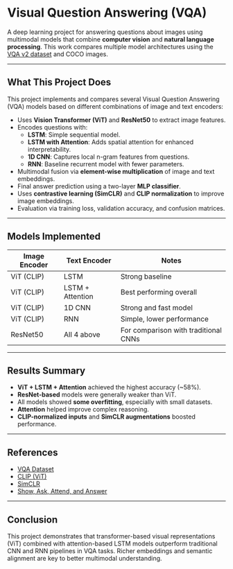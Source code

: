 # Visual Question Answering (VQA)

A deep learning project for answering questions about images using multimodal models that combine **computer vision** and **natural language processing**. This work compares multiple model architectures using the [VQA v2 dataset](https://visualqa.org/) and COCO images.

---

## What This Project Does

This project implements and compares several Visual Question Answering (VQA) models based on different combinations of image and text encoders:

- Uses **Vision Transformer (ViT)** and **ResNet50** to extract image features.
- Encodes questions with:
  - **LSTM**: Simple sequential model.
  - **LSTM with Attention**: Adds spatial attention for enhanced interpretability.
  - **1D CNN**: Captures local n-gram features from questions.
  - **RNN**: Baseline recurrent model with fewer parameters.
- Multimodal fusion via **element-wise multiplication** of image and text embeddings.
- Final answer prediction using a two-layer **MLP classifier**.
- Uses **contrastive learning (SimCLR)** and **CLIP normalization** to improve image embeddings.
- Evaluation via training loss, validation accuracy, and confusion matrices.

---

## Models Implemented

| Image Encoder | Text Encoder     | Notes                                |
| ------------- | ---------------- | ------------------------------------ |
| ViT (CLIP)    | LSTM             | Strong baseline                      |
| ViT (CLIP)    | LSTM + Attention | Best performing overall              |
| ViT (CLIP)    | 1D CNN           | Strong and fast model                |
| ViT (CLIP)    | RNN              | Simple, lower performance            |
| ResNet50      | All 4 above      | For comparison with traditional CNNs |

---

## Results Summary

- **ViT + LSTM + Attention** achieved the highest accuracy (~58%).
- **ResNet-based** models were generally weaker than ViT.
- All models showed **some overfitting**, especially with small datasets.
- **Attention** helped improve complex reasoning.
- **CLIP-normalized inputs** and **SimCLR augmentations** boosted performance.

---

## References

- [VQA Dataset](https://visualqa.org/)
- [CLIP (ViT)](https://arxiv.org/abs/2103.00020)
- [SimCLR](https://arxiv.org/abs/2002.05709)
- [Show, Ask, Attend, and Answer](https://arxiv.org/abs/1704.03162)

---

## Conclusion

This project demonstrates that transformer-based visual representations (ViT) combined with attention-based LSTM models outperform traditional CNN and RNN pipelines in VQA tasks. Richer embeddings and semantic alignment are key to better multimodal understanding.
